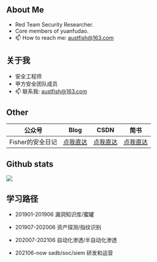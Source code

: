 ## About Me

- Red Team Security Researcher.
- Core members of yuanfudao.
- 📫 How to reach me: austfish@163.com

## 关于我

- 安全工程师
- 甲方安全团队成员
- 📫 联系我: austfish@163.com

## Other
|  公众号   | Blog  |CSDN |简书|
|  ----  | ----  | --- | --- |
| Fisher的安全日记|[点我直达](http://austfish.cn/)| [点我直达](https://blog.csdn.net/qq_33362294)|[点我直达](https://www.jianshu.com/u/5de02cdeb843)

## Github stats
<img align="middle" src="https://github-readme-stats.vercel.app/api?username=austfish&show_icons=true&icon_color=CE1D2D&text_color=718096&bg_color=ffffff&hide_title=true" />


## 学习路径
- 201901-201906 漏洞知识库/蜜罐

- 201907-202006 资产探测/指纹识别

- 202007-202106 自动化渗透/半自动化渗透

- 202106-now sadb/soc/siem 研发和运营

